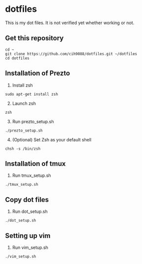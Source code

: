# dotfiles
This is my dot files.
It is not verified yet whether working or not.

## Get this repository
```
cd ~
git clone https://github.com/cih9088/dotfiles.git ~/dotfiles
cd dotfiles
```

## Installation of Prezto
1. Install zsh
```
sudo apt-get install zsh
```

2. Launch zsh
```
zsh
```

3. Run prezto_setup.sh
```
./prezto_setup.sh
```

4. (Optional) Set Zsh as your default shell
```
chsh -s /bin/zsh
```

## Installation of tmux
1. Run tmux_setup.sh
```
./tmux_setup.sh
```

## Copy dot files
1. Run dot_setup.sh
```
./dot_setup.sh
```

## Setting up vim
1. Run vim_setup.sh
```
./vim_setup.sh
```
